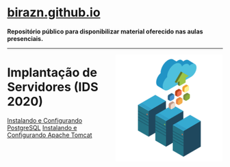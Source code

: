 # [birazn.github.io](https://birazn.github.io/)

**Repositório público para disponibilizar material oferecido nas aulas presenciais.**

-----
<p><img align="right" src="img/servers.png" width="250" /></p>

# Implantação de Servidores (IDS 2020)

[Instalando e Configurando PostgreSQL](https://github.com/birazn/IDS2020/blob/master/PostgreSQL.md)
[Instalando e Configurando Apache Tomcat](https://github.com/birazn/IDS2020/blob/master/ApacheTomCat.md)


